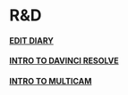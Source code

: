 # R&D

#### [EDIT DIARY](editdiary.md)

#### [INTRO TO DAVINCI RESOLVE](introtodavinciresolve.md)

#### [INTRO TO MULTICAM](multicam.md)

